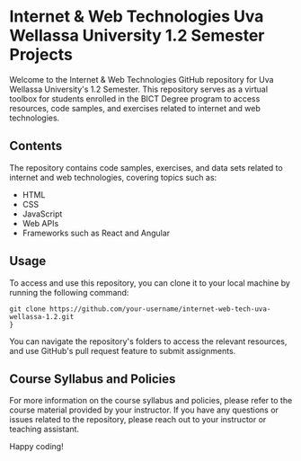 # Internet & Web Technologies Uva Wellassa University 1.2 Semester Projects
Welcome to the Internet & Web Technologies GitHub repository for Uva Wellassa University's 1.2 Semester. This repository serves as a virtual toolbox for students enrolled in the BICT Degree program to access resources, code samples, and exercises related to internet and web technologies.

## Contents
The repository contains code samples, exercises, and data sets related to internet and web technologies, covering topics such as:

- HTML
- CSS
- JavaScript
- Web APIs
- Frameworks such as React and Angular
## Usage
To access and use this repository, you can clone it to your local machine by running the following command:

```
git clone https://github.com/your-username/internet-web-tech-uva-wellassa-1.2.git
}
```

You can navigate the repository's folders to access the relevant resources, and use GitHub's pull request feature to submit assignments.

## Course Syllabus and Policies
For more information on the course syllabus and policies, please refer to the course material provided by your instructor. If you have any questions or issues related to the repository, please reach out to your instructor or teaching assistant.

Happy coding!